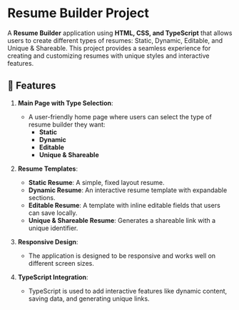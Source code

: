 # Resume Builder Project

A **Resume Builder** application using **HTML, CSS, and TypeScript** that allows users to create different types of resumes: Static, Dynamic, Editable, and Unique & Shareable. This project provides a seamless experience for creating and customizing resumes with unique styles and interactive features.

## 📝 Features

1. **Main Page with Type Selection**:
   - A user-friendly home page where users can select the type of resume builder they want:
     - **Static**
     - **Dynamic**
     - **Editable**
     - **Unique & Shareable**

2. **Resume Templates**:
   - **Static Resume**: A simple, fixed layout resume.
   - **Dynamic Resume**: An interactive resume template with expandable sections.
   - **Editable Resume**: A template with inline editable fields that users can save locally.
   - **Unique & Shareable Resume**: Generates a shareable link with a unique identifier.

3. **Responsive Design**:
   - The application is designed to be responsive and works well on different screen sizes.

4. **TypeScript Integration**:
   - TypeScript is used to add interactive features like dynamic content, saving data, and generating unique links.


